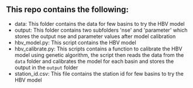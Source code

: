 ## This repo contains the following:
- data: This folder contains the data for few basins to try the HBV model
- output: This folder contains two subfolders 'nse' and 'parameter' which stores the output nse and parameter values after model calibration
- hbv_model.py: This script contains the HBV model
- hbv_calibrate.py: This scripts contains a function to calibrate the HBV model using genetic algorithm, the script then reads the data from the `data` folder and calibrates the model for each basin and stores the output in the `output` folder
- station_id.csv: This file contains the station id for few basins to try the HBV model